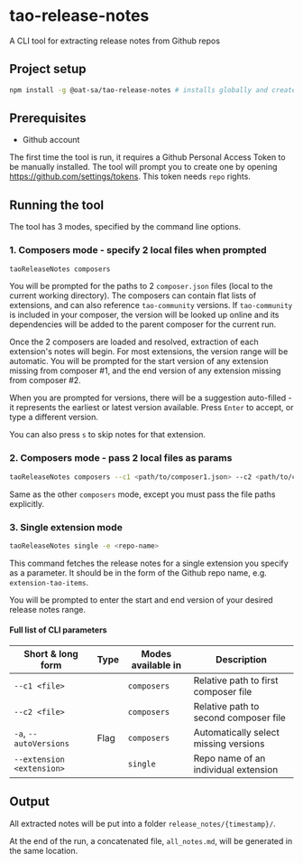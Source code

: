 # tao-release-notes

A CLI tool for extracting release notes from Github repos

## Project setup

```sh
npm install -g @oat-sa/tao-release-notes # installs globally and creates the 'taoReleaseNotes' binary
```

## Prerequisites

- Github account

The first time the tool is run, it requires a Github Personal Access Token to be manually installed. The tool will prompt you to create one by opening https://github.com/settings/tokens. This token needs `repo` rights.

## Running the tool

The tool has 3 modes, specified by the command line options.

### 1. Composers mode - specify 2 local files when prompted

```sh
taoReleaseNotes composers
```

You will be prompted for the paths to 2 `composer.json` files (local to the current working directory). The composers can contain flat lists of extensions, and can also reference `tao-community` versions. If `tao-community` is included in your composer, the version will be looked up online and its dependencies will be added to the parent composer for the current run.

Once the 2 composers are loaded and resolved, extraction of each extension's notes will begin. For most extensions, the version range will be automatic. You will be prompted for the start version of any extension missing from composer #1, and the end version of any extension missing from composer #2.

When you are prompted for versions, there will be a suggestion auto-filled - it represents the earliest or latest version available. Press `Enter` to accept, or type a different version.

You can also press `s` to skip notes for that extension.

### 2. Composers mode - pass 2 local files as params

```sh
taoReleaseNotes composers --c1 <path/to/composer1.json> --c2 <path/to/composer2.json>
```

Same as the other `composers` mode, except you must pass the file paths explicitly.

### 3. Single extension mode

```sh
taoReleaseNotes single -e <repo-name>
```

This command fetches the release notes for a single extension you specify as a parameter. It should be in the form of the Github repo name, e.g. `extension-tao-items`.

You will be prompted to enter the start and end version of your desired release notes range.

#### Full list of CLI parameters

| Short & long form         | Type | Modes available in | Description                           |
|---------------------------|------|--------------------|---------------------------------------|
| `--c1 <file>`             |      | `composers`        | Relative path to first composer file  |
| `--c2 <file>`             |      | `composers`        | Relative path to second composer file |
| `-a`, `--autoVersions`    | Flag | `composers`        | Automatically select missing versions |
| `--extension <extension>` |      | `single`           | Repo name of an individual extension  |

## Output

All extracted notes will be put into a folder `release_notes/{timestamp}/`.

At the end of the run, a concatenated file, `all_notes.md`, will be generated in the same location.
